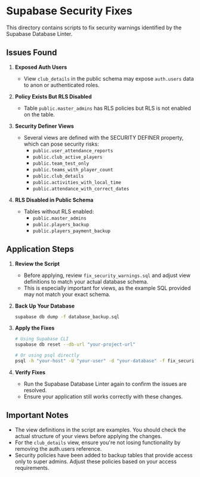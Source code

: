 # Supabase Security Fixes

This directory contains scripts to fix security warnings identified by the Supabase Database Linter.

## Issues Found

1. **Exposed Auth Users**
   - View `club_details` in the public schema may expose `auth.users` data to anon or authenticated roles.

2. **Policy Exists But RLS Disabled**
   - Table `public.master_admins` has RLS policies but RLS is not enabled on the table.

3. **Security Definer Views**
   - Several views are defined with the SECURITY DEFINER property, which can pose security risks:
     - `public.user_attendance_reports`
     - `public.club_active_players`
     - `public.team_test_only`
     - `public.teams_with_player_count`
     - `public.club_details`
     - `public.activities_with_local_time`
     - `public.attendance_with_correct_dates`

4. **RLS Disabled in Public Schema**
   - Tables without RLS enabled:
     - `public.master_admins`
     - `public.players_backup`
     - `public.players_payment_backup`

## Application Steps

1. **Review the Script**
   - Before applying, review `fix_security_warnings.sql` and adjust view definitions to match your actual database schema.
   - This is especially important for views, as the example SQL provided may not match your exact schema.

2. **Back Up Your Database**
   ```bash
   supabase db dump -f database_backup.sql
   ```

3. **Apply the Fixes**
   ```bash
   # Using Supabase CLI
   supabase db reset --db-url "your-project-url"
   
   # Or using psql directly
   psql -h "your-host" -U "your-user" -d "your-database" -f fix_security_warnings.sql
   ```

4. **Verify Fixes**
   - Run the Supabase Database Linter again to confirm the issues are resolved.
   - Ensure your application still works correctly with these changes.

## Important Notes

- The view definitions in the script are examples. You should check the actual structure of your views before applying the changes.
- For the `club_details` view, ensure you're not losing functionality by removing the auth.users reference.
- Security policies have been added to backup tables that provide access only to super admins. Adjust these policies based on your access requirements. 